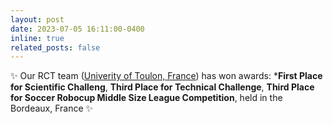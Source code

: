 ```yaml
---
layout: post
date: 2023-07-05 16:11:00-0400
inline: true
related_posts: false
---
```


:sparkles: Our RCT team ([Univerity of Toulon, France](https://2023.robocup.org/la-robocup-2023/)) has won awards: ***First Place for Scientific Challeng**, **Third Place for Technical Challenge**, **Third Place for Soccer Robocup Middle Size League Competition**, held in the Bordeaux, France :sparkles: